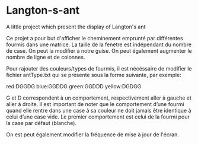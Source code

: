 # Langton-s-ant
A little project which present the display of Langton's ant

Ce projet a pour but d'afficher le cheminement emprunté par différentes fourmis dans une matrice.
La taille de la fenetre est indépendant du nombre de case. On peut la modifier à notre guise.
On peut également augmenter le nombre de ligne et de colonnes.

Pour rajouter des couleurs/types de fourmis, il est nécéssaire de modifier le fichier antType.txt qui se présente sous la forme suivante, par exemple:

red:DGGDG
blue:GGDDG
green:GGDDD
yellow:DGDGG

G et D correspondent à un comportement, respectivement aller à gauche et aller à droite. Il est important de noter que le comportement d’une fourmi quand elle rentre dans une case à sa couleur ne doit jamais être identique à celui d’une case vide. Le premier comportement est celui de la fourmi pour la case par défaut (blanche).

On est peut également modifier la fréquence de mise à jour de l'écran.

